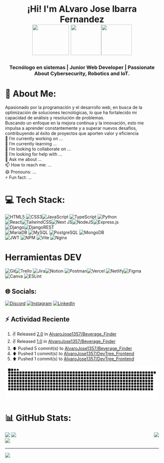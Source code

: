 <h1 align="center">¡Hi! I'm ALvaro Jose Ibarra Fernandez <a> <br> <img aling="center" width="120" height="100" src="https://media1.giphy.com/media/v1.Y2lkPTc5MGI3NjExbW9vZWhxNXE0bHU3N2Jsd2s1NTR0ZmxtcXRjZGZhN3dnaHQzNW5lbyZlcD12MV9pbnRlcm5hbF9naWZfYnlfaWQmY3Q9cw/YRMb6dd7zprS00JdGZ/giphy.webp" /> <img aling="left" width="100" height="100" src="https://media.tenor.com/thF-4X-idtEAAAAi/hack-hacker.gif" /><img aling="right" width="100" height="100" src="https://media.tenor.com/k_FD58xnsicAAAAi/work-internet.gif" /></a></h1>

<h3 align="center"> Tecnólogo en sistemas | Junior Web Developer | Passionate About Cybersecurity, Robotics and IoT. </h3>

# 💫 About Me:
Apasionado por la programación y el desarrollo web, en busca de la optimización de soluciones tecnológicas, lo que ha fortalecido mi capacidad de análisis y resolución de problemas.<br>
Buscando un enfoque en la mejora continua y la innovación, esto me impulsa a aprender constantemente y a superar nuevos desafíos, contribuyendo al éxito de proyectos que aporten valor y eficiencia
<br>🔭 I’m currently working on ...<br>🌱 I’m currently learning ...<br>👯 I’m looking to collaborate on ...<br>🤔 I’m looking for help with ...<br>💬 Ask me about ...<br>📫 How to reach me: ...<br>😄 Pronouns: ...<br>⚡ Fun fact: ...

# 💻 Tech Stack:
![HTML5](https://img.shields.io/badge/html5-%23E34F26.svg?style=for-the-badge&logo=html5&logoColor=white) ![CSS3](https://img.shields.io/badge/css3-%231572B6.svg?style=for-the-badge&logo=css3&logoColor=white)![JavaScript](https://img.shields.io/badge/javascript-%23323330.svg?style=for-the-badge&logo=javascript&logoColor=%23F7DF1E) ![TypeScript](https://img.shields.io/badge/typescript-%23007ACC.svg?style=for-the-badge&logo=typescript&logoColor=white) ![Python](https://img.shields.io/badge/python-3670A0?style=for-the-badge&logo=python&logoColor=ffdd54)<br>![React](https://img.shields.io/badge/react-%2320232a.svg?style=for-the-badge&logo=react&logoColor=%2361DAFB)![TailwindCSS](https://img.shields.io/badge/tailwindcss-%2338B2AC.svg?style=for-the-badge&logo=tailwind-css&logoColor=white)![Next JS](https://img.shields.io/badge/Next-black?style=for-the-badge&logo=next.js&logoColor=white)![NodeJS](https://img.shields.io/badge/node.js-6DA55F?style=for-the-badge&logo=node.js&logoColor=white)![Express.js](https://img.shields.io/badge/express.js-%23404d59.svg?style=for-the-badge&logo=express&logoColor=%2361DAFB)<br>![Django](https://img.shields.io/badge/django-%23092E20.svg?style=for-the-badge&logo=django&logoColor=white)![DjangoREST](https://img.shields.io/badge/DJANGO-REST-ff1709?style=for-the-badge&logo=django&logoColor=white&color=ff1709&labelColor=gray)<br>![MariaDB](https://img.shields.io/badge/MariaDB-003545?style=for-the-badge&logo=mariadb&logoColor=white) ![MySQL](https://img.shields.io/badge/mysql-4479A1.svg?style=for-the-badge&logo=mysql&logoColor=white) ![PostgreSQL](https://img.shields.io/badge/PostgreSQL-336791?style=for-the-badge&logo=postgresql&logoColor=white) ![MongoDB](https://img.shields.io/badge/MongoDB-%234ea94b.svg?style=for-the-badge&logo=mongodb&logoColor=white) <br>![JWT](https://img.shields.io/badge/JWT-black?style=for-the-badge&logo=JSON%20web%20tokens) ![NPM](https://img.shields.io/badge/NPM-%23CB3837.svg?style=for-the-badge&logo=npm&logoColor=white)  ![Vite](https://img.shields.io/badge/vite-%23646CFF.svg?style=for-the-badge&logo=vite&logoColor=white)  ![Nginx](https://img.shields.io/badge/nginx-%23009639.svg?style=for-the-badge&logo=nginx&logoColor=white)
# Herramientas DEV
 ![Git](https://img.shields.io/badge/git-%23F05033.svg?style=for-the-badge&logo=git&logoColor=white)![Trello](https://img.shields.io/badge/Trello-%23026AA7.svg?style=for-the-badge&logo=Trello&logoColor=white) ![Jira](https://img.shields.io/badge/jira-%230A0FFF.svg?style=for-the-badge&logo=jira&logoColor=white)![Notion](https://img.shields.io/badge/Notion-%23000000.svg?style=for-the-badge&logo=notion&logoColor=white) ![Postman](https://img.shields.io/badge/Postman-FF6C37?style=for-the-badge&logo=postman&logoColor=white)![Vercel](https://img.shields.io/badge/vercel-%23000000.svg?style=for-the-badge&logo=vercel&logoColor=white) ![Netlify](https://img.shields.io/badge/netlify-%23000000.svg?style=for-the-badge&logo=netlify&logoColor=#00C7B7)![Figma](https://img.shields.io/badge/figma-%23F24E1E.svg?style=for-the-badge&logo=figma&logoColor=white) ![Canva](https://img.shields.io/badge/Canva-%2300C4CC.svg?style=for-the-badge&logo=Canva&logoColor=white) ![ESLint](https://img.shields.io/badge/ESLint-4B3263?style=for-the-badge&logo=eslint&logoColor=white)


## 🌐 Socials:
[![Discord](https://img.shields.io/badge/Discord-%237289DA.svg?logo=discord&logoColor=white)](https://discord.gg/755190069517746206) [![Instagram](https://img.shields.io/badge/Instagram-%23E4405F.svg?logo=Instagram&logoColor=white)](https://www.instagram.com/alvarito_personal1357?igsh=d3hkajBncmI5OGg2) [![LinkedIn](https://img.shields.io/badge/LinkedIn-%230077B5.svg?logo=linkedin&logoColor=white)](https://linkedin.com/in/alvaro-jose-ibarra-fernandez-2a483a288) 

## :zap: Actividad Reciente
<!--RECENT_ACTIVITY:start-->
1. ✌️ Released [2.0](https://github.com/AlvaroJose1357/Beverage_Finder/releases/tag/2.0) in [AlvaroJose1357/Beverage_Finder](https://github.com/AlvaroJose1357/Beverage_Finder)<br>
2. ✌️ Released [1.0](https://github.com/AlvaroJose1357/Beverage_Finder/releases/tag/1.0) in [AlvaroJose1357/Beverage_Finder](https://github.com/AlvaroJose1357/Beverage_Finder)<br>
3. ⬆️ Pushed 5 commit(s) to [AlvaroJose1357/Beverage_Finder](https://github.com/AlvaroJose1357/Beverage_Finder)<br>
4. ⬆️ Pushed 1 commit(s) to [AlvaroJose1357/DevTree_Frontend](https://github.com/AlvaroJose1357/DevTree_Frontend)<br>
5. ⬆️ Pushed 1 commit(s) to [AlvaroJose1357/DevTree_Frontend](https://github.com/AlvaroJose1357/DevTree_Frontend)<br>
<!--RECENT_ACTIVITY:end-->
  <img alt="snake eating my contributions" src="https://raw.githubusercontent.com/AlvaroJose1357/AlvaroJose1357/output/github-contribution-grid-snake-dark.svg" /> 
<br/>

# 📊 GitHub Stats:
<img align="right" src="https://visitor-badge.laobi.icu/badge?page_id=AlvaroJose1357.AlvaroJose1357" />

![](https://github-readme-stats.vercel.app/api?username=AlvaroJose1357&theme=react&hide_border=false&include_all_commits=true&count_private=true)
![](https://github-readme-stats.vercel.app/api/top-langs/?username=AlvaroJose1357&theme=react&hide_border=false&include_all_commits=true&count_private=true&layout=compact)<br/>
![](https://github-readme-streak-stats.herokuapp.com/?user=AlvaroJose1357&theme=react&hide_border=false)<br/>

---
[![](https://visitcount.itsvg.in/api?id=AlvaroJose1357&icon=5&color=12)](https://visitcount.itsvg.in)
